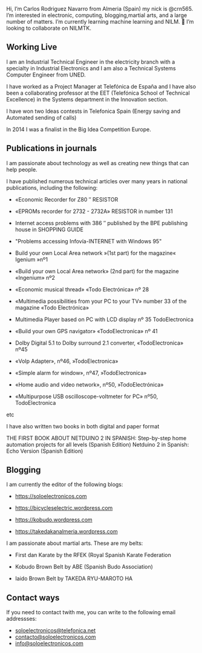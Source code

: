Hi, I’m Carlos Rodriguez Navarro from Almeria (Spain) my nick is  @crn565.  I’m interested in electronic, computing, blogging,martial arts, and a large number of matters. I’m currently learning machine learning and NILM. 💞️ I’m looking to collaborate on NILMTK.




## Working Live

I am an Industrial Technical Engineer in the electricity branch with a specialty in Industrial Electronics and I am also a Technical Systems Computer Engineer from UNED.

I have worked as a Project Manager at Telefónica de España and I have also been a collaborating professor at the EET (Telefónica School of Technical Excellence) in the Systems department in the Innovation section.

I have won two Ideas contests in Telefonica Spain (Energy saving and Automated sending of calls)

In 2014 I was a finalist in the Big Idea Competition Europe.



## Publications in journals

I am passionate about technology as well as creating new things that can help people.

I have published numerous technical articles over many years in national publications, including the following:

- «Economic Recorder for Z80 ″ RESISTOR

- «EPROMs recorder for 2732 - 2732A» RESISTOR in number 131

- Internet access problems with 386 ″ published by the BPE publishing house in SHOPPING GUIDE

- "Problems accessing Infovía-INTERNET with Windows 95"

- Build your own Local Area network »(1st part) for the magazine« Igenium »nº1

- «Build your own Local Area network» (2nd part) for the magazine «Ingenium» nº2

- «Economic musical thread» «Todo Electrónica» nº 28

- «Multimedia possibilities from your PC to your TV» number 33 of the magazine «Todo Electrónica»

- Multimedia Player based on PC with LCD display nº 35 TodoElectronica

- «Build your own GPS navigator» «TodoElectronica» nº 41

- Dolby Digital 5.1 to Dolby surround 2.1 converter, «TodoElectronica» nº45

- «VoIp Adapter», nº46, »TodoElectronica»

- «Simple alarm for window», nº47, »TodoElectronica»

- «Home audio and video network», nº50, »TodoElectrónica»

- «Multipurpose USB oscilloscope-voltmeter for PC» nº50, TodoElectronica

etc


I have also written two books in both digital and paper format

THE FIRST BOOK ABOUT NETDUINO 2 IN SPANISH: Step-by-step home automation projects for all levels (Spanish Edition) 
Netduino 2 in Spanish: Echo Version (Spanish Edition)

## Blogging

I am currently the editor of the following blogs:

- https://soloelectronicos.com

- https://bicycleselectric.wordpress.com

- https://kobudo.wordpress.com

- https://takedakanalmeria.wordpress.com


I am passionate about martial arts. These are my belts:

- First dan Karate by the RFEK (Royal Spanish Karate Federation

- Kobudo Brown Belt by ABE (Spanish Budo Association)

- Iaido Brown Belt by TAKEDA RYU-MAROTO HA
 

## Contact ways

If you need to contact twith me, you can write to the following email addressses:
 -  soloelectronicos@telefonica.net
 -  contacto@soloelectronicos.com
 -  info@soloelectronicos.com







<!---
crn565/crn565 is a ✨ special ✨ repository because its `README.md` (this file) appears on your GitHub profile.
You can click the Preview link to take a look at your changes.
--->
